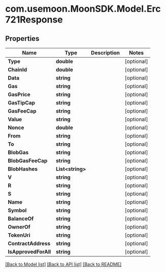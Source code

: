 # com.usemoon.MoonSDK.Model.Erc721Response

## Properties

Name | Type | Description | Notes
------------ | ------------- | ------------- | -------------
**Type** | **double** |  | [optional] 
**ChainId** | **double** |  | [optional] 
**Data** | **string** |  | [optional] 
**Gas** | **string** |  | [optional] 
**GasPrice** | **string** |  | [optional] 
**GasTipCap** | **string** |  | [optional] 
**GasFeeCap** | **string** |  | [optional] 
**Value** | **string** |  | [optional] 
**Nonce** | **double** |  | [optional] 
**From** | **string** |  | [optional] 
**To** | **string** |  | [optional] 
**BlobGas** | **string** |  | [optional] 
**BlobGasFeeCap** | **string** |  | [optional] 
**BlobHashes** | **List&lt;string&gt;** |  | [optional] 
**V** | **string** |  | [optional] 
**R** | **string** |  | [optional] 
**S** | **string** |  | [optional] 
**Name** | **string** |  | [optional] 
**Symbol** | **string** |  | [optional] 
**BalanceOf** | **string** |  | [optional] 
**OwnerOf** | **string** |  | [optional] 
**TokenUri** | **string** |  | [optional] 
**ContractAddress** | **string** |  | [optional] 
**IsApprovedForAll** | **string** |  | [optional] 

[[Back to Model list]](../README.md#documentation-for-models) [[Back to API list]](../README.md#documentation-for-api-endpoints) [[Back to README]](../README.md)

